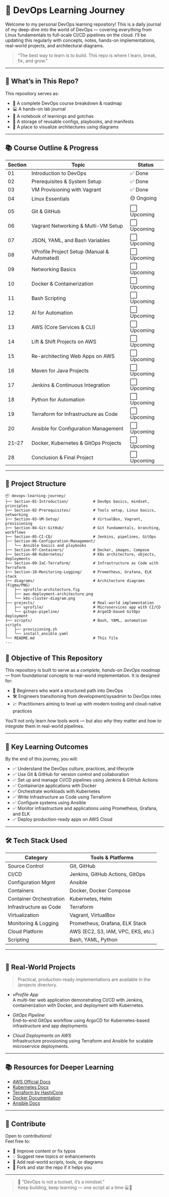 # 🚀 DevOps Learning Journey

Welcome to my personal DevOps learning repository! This is a daily journal of my deep-dive into the world of DevOps — covering everything from Linux fundamentals to full-scale CI/CD pipelines on the cloud. I’ll be updating this regularly with concepts, notes, hands-on implementations, real-world projects, and architectural diagrams.

> “The best way to learn is to build. This repo is where I learn, break, fix, and grow.”

---

## 🧭 What’s in This Repo?

This repository serves as:
- 📘 A complete DevOps course breakdown & roadmap
- 💻 A hands-on lab journal
- 🧠 A notebook of learnings and gotchas
- 📂 A storage of reusable configs, playbooks, and manifests
- 📸 A place to visualize architectures using diagrams

---

## 📚 Course Outline & Progress

| Section | Topic                                         | Status  |
|---------|-----------------------------------------------|---------|
| 01      | Introduction to DevOps                        | ✅ Done |
| 02      | Prerequisites & System Setup                  | ✅ Done |
| 03      | VM Provisioning with Vagrant                  | ✅ Done |
| 04      | Linux Essentials                              | 🟡 Ongoing |
| 05      | Git & GitHub                                  | ⬜ Upcoming |
| 06      | Vagrant Networking & Multi-VM Setup           | ⬜ Upcoming |
| 07      | JSON, YAML, and Bash Variables                | ⬜ Upcoming |
| 08      | VProfile Project Setup (Manual & Automated)   | ⬜ Upcoming |
| 09      | Networking Basics                             | ⬜ Upcoming |
| 10      | Docker & Containerization                     | ⬜ Upcoming |
| 11      | Bash Scripting                                 | ⬜ Upcoming |
| 12      | AI for Automation                             | ⬜ Upcoming |
| 13      | AWS (Core Services & CLI)                     | ⬜ Upcoming |
| 14      | Lift & Shift Projects on AWS                  | ⬜ Upcoming |
| 15      | Re-architecting Web Apps on AWS               | ⬜ Upcoming |
| 16      | Maven for Java Projects                       | ⬜ Upcoming |
| 17      | Jenkins & Continuous Integration              | ⬜ Upcoming |
| 18      | Python for Automation                         | ⬜ Upcoming |
| 19      | Terraform for Infrastructure as Code          | ⬜ Upcoming |
| 20      | Ansible for Configuration Management          | ⬜ Upcoming |
| 21–27   | Docker, Kubernetes & GitOps Projects          | ⬜ Upcoming |
| 28      | Conclusion & Final Project                    | ⬜ Upcoming |
---

## 📁 Project Structure

```text
📦 devops-learning-journey/
├── Section-01-Introduction/           # DevOps basics, mindset, principles
├── Section-02-Prerequisites/          # Tools setup, Linux basics, networking
├── Section-03-VM-Setup/               # VirtualBox, Vagrant, provisioning
├── Section-04-Git-GitHub/             # Git fundamentals, branching, workflows
├── Section-05-CI-CD/                  # Jenkins, pipelines, GitOps
├── Section-06-Configuration-Management/
│   └── Ansible basics and playbooks
├── Section-07-Containers/             # Docker, images, Compose
├── Section-08-Kubernetes/             # K8s architecture, objects, deployments
├── Section-09-IaC-Terraform/          # Infrastructure as Code with Terraform
├── Section-10-Monitoring-Logging/     # Prometheus, Grafana, ELK stack
├── diagrams/                          # Architecture diagrams (Figma/PNG)
│   ├── vprofile-architecture.fig
│   ├── aws-deployment-architecture.png
│   └── k8s-cluster-diagram.png
├── projects/                          # Real-world implementation
│   ├── vprofile/                      # Microservices app with CI/CD
│   └── gitops-pipeline/               # ArgoCD-based GitOps deployment
├── scripts/                           # Bash, YAML, automation scripts
│   ├── provisioning.sh
│   └── install_ansible.yaml
└── README.md                          # This file
---
```
## 🎯 Objective of This Repository

This repository is built to serve as a *complete, hands-on DevOps roadmap* — from foundational concepts to real-world implementation. It is designed for:

- 🚀 Beginners who want a structured path into DevOps
- 🛠 Engineers transitioning from development/sysadmin to DevOps roles
- 📈 Practitioners aiming to level up with modern tooling and cloud-native practices

You’ll not only learn *how* tools work — but also *why* they matter and *how to integrate* them in real-world pipelines.

---

## 📌 Key Learning Outcomes

By the end of this journey, you will:

- ✅ Understand the DevOps culture, practices, and lifecycle  
- ✅ Use Git & GitHub for version control and collaboration  
- ✅ Set up and manage CI/CD pipelines using Jenkins & GitHub Actions  
- ✅ Containerize applications with Docker  
- ✅ Orchestrate workloads with Kubernetes  
- ✅ Write Infrastructure as Code using Terraform  
- ✅ Configure systems using Ansible  
- ✅ Monitor infrastructure and applications using Prometheus, Grafana, and ELK  
- ✅ Deploy production-ready apps on AWS Cloud  

---

## 🛠 Tech Stack Used

| Category             | Tools & Platforms                                 |
|----------------------|----------------------------------------------------|
| Source Control       | Git, GitHub                                        |
| CI/CD                | Jenkins, GitHub Actions, GitOps                    |
| Configuration Mgmt   | Ansible                                            |
| Containers           | Docker, Docker Compose                             |
| Container Orchestration | Kubernetes, Helm                             |
| Infrastructure as Code | Terraform                                       |
| Virtualization       | Vagrant, VirtualBox                                |
| Monitoring & Logging | Prometheus, Grafana, ELK Stack                     |
| Cloud Platform       | AWS (EC2, S3, IAM, VPC, EKS, etc.)                 |
| Scripting            | Bash, YAML, Python                                 |

---
```
```
## 🧪 Real-World Projects

> Practical, production-ready implementations are available in the /projects directory.

- *vProfile App*  
  A multi-tier web application demonstrating CI/CD with Jenkins, containerization with Docker, and deployment with Kubernetes.

- *GitOps Pipeline*  
  End-to-end GitOps workflow using ArgoCD for Kubernetes-based infrastructure and app deployments.

- *Cloud Deployments on AWS*  
  Infrastructure provisioning using Terraform and Ansible for scalable microservice deployments.
---

## 📚 Resources for Deeper Learning

- [AWS Official Docs](https://docs.aws.amazon.com/)  
- [Kubernetes Docs](https://kubernetes.io/docs/)  
- [Terraform by HashiCorp](https://developer.hashicorp.com/terraform/docs)  
- [Docker Documentation](https://docs.docker.com/)  
- [Ansible Docs](https://docs.ansible.com/)

---

## 🤝 Contribute

Open to contributions!  
Feel free to:

- 📝 Improve content or fix typos  
- 💡 Suggest new topics or enhancements  
- 📂 Add real-world scripts, tools, or diagrams  
- 🚀 Fork and star the repo if it helps you
---

> 🌟 "DevOps is not a toolset, it’s a mindset."  
> Keep building, keep learning — one script at a time 💻🚀
